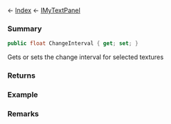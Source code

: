 ← [Index](Api-Index) ← [IMyTextPanel](Sandbox.ModAPI.Ingame.IMyTextPanel)

### Summary

```csharp
public float ChangeInterval { get; set; }
```

Gets or sets the change interval for selected textures

### Returns

### Example

### Remarks

